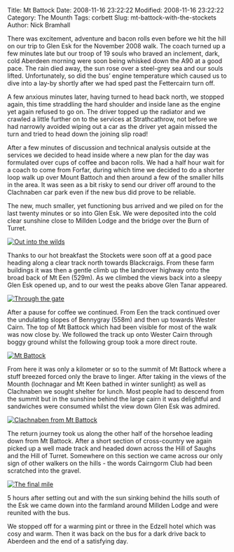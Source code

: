 Title: Mt Battock
Date: 2008-11-16 23:22:22
Modified: 2008-11-16 23:22:22
Category: The Mounth
Tags: corbett
Slug: mt-battock-with-the-stockets
Author: Nick Bramhall

There was excitement, adventure and bacon rolls even before we hit the hill on our trip to Glen Esk for the November 2008 walk. The coach turned up a few minutes late but our troop of 19 souls who braved an inclement, dark, cold Aberdeen morning were soon being whisked down the A90 at a good pace. The rain died away, the sun rose over a steel-grey sea and our souls lifted. Unfortunately, so did the bus’ engine temperature which caused us to dive into a lay-by shortly after we had sped past the Fettercairn turn off.

<!--more-->

A few anxious minutes later, having turned to head back north, we stopped again, this time straddling the hard shoulder and inside lane as the engine yet again refused to go on. The driver topped up the radiator and we crawled a little further on to the services at Strathcathrow, not before we had narrowly avoided wiping out a car as the driver yet again missed the turn and tried to head down the joining slip road!

After a few minutes of discussion and technical analysis outside at the services we decided to head inside where a new plan for the day was formulated over cups of coffee and bacon rolls. We had a half hour wait for a coach to come from Forfar, during which time we decided to do a shorter loop walk up over Mount Battoch and then around a few of the smaller hills in the area. It was seen as a bit risky to send our driver off around to the Clachnaben car park even if the new bus did prove to be reliable.

The new, much smaller, yet functioning bus arrived and we piled on for the last twenty minutes or so into Glen Esk. We were deposited into the cold clear sunshine close to Millden Lodge and the bridge over the Burn of Turret. 

[![Out into the wilds](http://farm4.static.flickr.com/3222/3130827138_880e17b499_b.jpg)](http://www.flickr.com/photos/53725815@N00/3130827138)

Thanks to our hot breakfast the Stockets were soon off at a good pace heading along a clear track north towards Blackcraigs. From these farm buildings it was then a gentle climb up the landrover highway onto the broad back of Mt Een (529m). As we climbed the views back into a sleepy Glen Esk opened up, and to our west the peaks above Glen Tanar appeared.

[![Through the gate](http://farm4.static.flickr.com/3113/3130009003_317381d041_b.jpg)](http://www.flickr.com/photos/53725815@N00/3130009003)

After a pause for coffee we continued. From Een the track continued over the undulating slopes of Bennygray (558m) and then up towards Wester Cairn. The top of Mt Battock which had been visible for most of the walk was now close by. We followed the track up onto Wester Cairn through boggy ground whilst the following group took a more direct route.

[![Mt Battock](http://farm4.static.flickr.com/3119/3130014597_940d68ca45_b.jpg)](http://www.flickr.com/photos/53725815@N00/3130014597)

From here it was only a kilometer or so to the summit of Mt Battock where a stuff breezed forced only the brave to linger. After taking in the views of the Mounth (lochnagar and Mt Keen bathed in winter sunlight) as well as Clachnaben we sought shelter for lunch. Most people had to descend from the summit but in the sunshine behind the large cairn it was delightful and sandwiches were consumed whilst the view down Glen Esk was admired.

[![Clachnaben from Mt Battock](http://farm4.static.flickr.com/3245/3130033149_fe117b4071_b.jpg)](http://www.flickr.com/photos/53725815@N00/3130033149)

The return journey took us along the other half of the horsehoe leading down from Mt Battock. After a short section of cross-country we again picked up a well made track and headed down across the Hill of Saughs and the Hill of Turret. Somewhere on this section we came across our only sign of other walkers on the hills - the words Cairngorm Club had been scratched into the gravel.

[![The final mile](http://farm4.static.flickr.com/3267/3130880050_6f7b365e4d_b.jpg)](http://www.flickr.com/photos/53725815@N00/3130880050)

5 hours after setting out and with the sun sinking behind the hills south of the Esk we came down into the farmland around Millden Lodge and were reunited with the bus.

We stopped off for a warming pint or three in the Edzell hotel which was cosy and warm. Then it was back on the bus for a dark drive back to Aberdeen and the end of a satisfying day.

